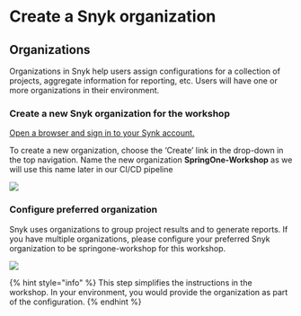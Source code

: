 # Create a Snyk organization

## Organizations

Organizations in Snyk help users assign configurations for a collection of projects, aggregate information for reporting, etc. Users will have one or more organizations in their environment.

### Create a new Snyk organization for the workshop

[Open a browser and sign in to your Synk account.](https://app.snyk.io)

To create a new organization, choose the ‘Create’ link in the drop-down in the top navigation. Name the new organization **SpringOne-Workshop** as we will use this name later in our CI/CD pipeline

![](https://github.com/snyk/user-docs/tree/0874305e3aea1ea3c57b0398879776ac062b3479/.gitbook/assets/add_org_snyk_ui.png)

### Configure preferred organization

Snyk uses organizations to group project results and to generate reports. If you have multiple organizations, please configure your preferred Snyk organization to be springone-workshop for this workshop.

![](https://github.com/snyk/user-docs/tree/0874305e3aea1ea3c57b0398879776ac062b3479/.gitbook/assets/preferred_org.png)

{% hint style="info" %}
This step simplifies the instructions in the workshop. In your environment, you would provide the organization as part of the configuration.
{% endhint %}

